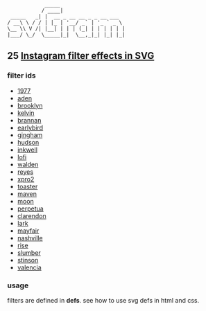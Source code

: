                 _____                     
               / ____|                    
     _____   _| |  __ _ __ __ _ _ __ ___  
    / __\ \ / / | |_ | '__/ _` | '_ ` _ \ 
    \__ \\ V /| |__| | | | (_| | | | | | |
    |___/ \_/  \_____|_|  \__,_|_| |_| |_|
                                        
                                                

## 25 [Instagram filter effects in SVG][0]

### filter ids

- [1977][1]
- [aden][2]
- [brooklyn][3]
- [kelvin][4]
- [brannan][5]
- [earlybird][6]
- [gingham][7]
- [hudson][8]
- [inkwell][9]
- [lofi][10]
- [walden][11]
- [reyes][12]
- [xpro2][13]
- [toaster][14]
- [maven][15]
- [moon][16]
- [perpetua][17]
- [clarendon][18]
- [lark][19]
- [mayfair][20]
- [nashville][21]
- [rise][22]
- [slumber][23]
- [stinson][24]
- [valencia][25]

### usage

filters are defined in **defs**. see how to use svg defs in html and css.

[0]: https://codepen.io/collection/XyPZJO
[1]: https://codepen.io/BuZZ-dEE/pen/abOwXWv
[2]: https://codepen.io/BuZZ-dEE/pen/gOpMzPZ
[3]: https://codepen.io/BuZZ-dEE/pen/bGdgKVP
[4]: https://codepen.io/BuZZ-dEE/pen/xxGOarp
[5]: https://codepen.io/BuZZ-dEE/pen/Poqjgxp
[6]: https://codepen.io/BuZZ-dEE/pen/xxGOava
[7]: https://codepen.io/BuZZ-dEE/pen/mdJRgyW
[8]: https://codepen.io/BuZZ-dEE/pen/YzXNvNO
[9]: https://codepen.io/BuZZ-dEE/pen/gOpRJgX
[10]: https://codepen.io/BuZZ-dEE/pen/QWbdxgj
[11]: https://codepen.io/BuZZ-dEE/pen/VwLWOWp
[12]: https://codepen.io/BuZZ-dEE/pen/yLNXWor
[13]: https://codepen.io/BuZZ-dEE/pen/NWqgVYE
[14]: https://codepen.io/BuZZ-dEE/pen/NWqgVoJ
[15]: https://codepen.io/BuZZ-dEE/pen/QWbgRPR
[16]: https://codepen.io/BuZZ-dEE/pen/zYGNjQo
[17]: https://codepen.io/BuZZ-dEE/pen/JjdJQjJ
[18]: https://codepen.io/BuZZ-dEE/pen/YzXxxpo
[19]: https://codepen.io/BuZZ-dEE/pen/BaNddwL
[20]: https://codepen.io/BuZZ-dEE/pen/mdJMByO
[21]: https://codepen.io/BuZZ-dEE/pen/gOpxjoq
[22]: https://codepen.io/BuZZ-dEE/pen/ExjvpBo
[23]: https://codepen.io/BuZZ-dEE/pen/YzXxOJP
[24]: https://codepen.io/BuZZ-dEE/pen/yLNoxwj
[25]: https://codepen.io/BuZZ-dEE/pen/WNvEgVX
